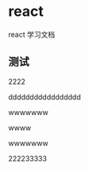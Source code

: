 # react
react 学习文档

## 测试


2222





ddddddddddddddddd











wwwwwww

wwww

wwwwwww

222233333
